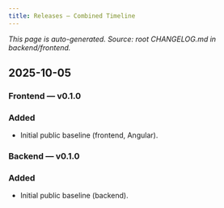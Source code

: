 ```yaml
---
title: Releases — Combined Timeline
---
```

_This page is auto-generated. Source: root CHANGELOG.md in backend/frontend._

## 2025-10-05

### Frontend — v0.1.0

### Added
- Initial public baseline (frontend, Angular).

### Backend — v0.1.0

### Added
- Initial public baseline (backend).

[Unreleased]: https://github.com/<OWNER>/gtrack-backend/compare/v0.1.0...HEAD
[v0.1.0]: https://github.com/<OWNER>/gtrack-backend/releases/tag/v0.1.0
